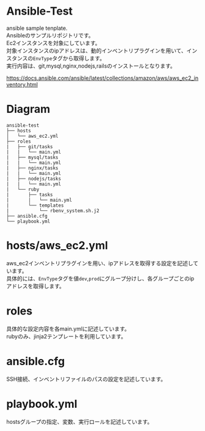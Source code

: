 # Ansible-Test
ansible sample tenplate.  
Ansibleのサンプルリポジトリです。  
Ec2インスタンスを対象にしています。  
対象インスタンスのipアドレスは、動的インベントリプラグインを用いて、インスタンスの`EnvType`タグから取得します。  
実行内容は、git,mysql,nginx,nodejs,railsのインストールとなります。

https://docs.ansible.com/ansible/latest/collections/amazon/aws/aws_ec2_inventory.html

# Diagram
```
ansible-test
├── hosts
│   └── aws_ec2.yml   
├── roles
|   ├── git/tasks
|   |   └── main.yml
|   ├── mysql/tasks
|   |   └── main.yml
|   ├── nginx/tasks
|   |   └── main.yml
|   ├── nodejs/tasks
|   |   └── main.yml
|   └── ruby
|       ├── tasks
|       |   └── main.yml
|       └── templates
|           └── rbenv_system.sh.j2
├── ansible.cfg
└── playbook.yml
```

# hosts/aws_ec2.yml
aws_ec2インベントリプラグインを用い、ipアドレスを取得する設定を記述しています。  
具体的には、`EnvType`タグを値`dev`,`prod`にグループ分けし、各グループごとのipアドレスを取得します。

# roles
具体的な設定内容を各main.ymlに記述しています。  
rubyのみ、jinja2テンプレートを利用しています。

# ansible.cfg  
SSH接続、インベントリファイルのパスの設定を記述しています。

# playbook.yml
hostsグループの指定、変数、実行ロールを記述しています。
